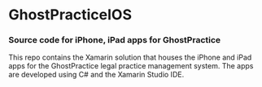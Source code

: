 # GhostPracticeIOS
### Source code for iPhone, iPad apps for GhostPractice

This repo contains the Xamarin solution that houses the iPhone and iPad apps for the GhostPractice legal practice management system. The apps are developed using C# and the Xamarin Studio IDE.
